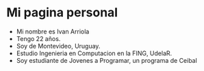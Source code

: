 # Mi pagina personal
* Mi nombre es Ivan Arriola
* Tengo 22 años. 
* Soy de Montevideo, Uruguay.
* Estudio Ingenieria en Computacion en la FING, UdelaR.
* Soy estudiante de Jovenes a Programar, un programa de Ceibal
